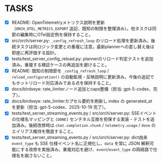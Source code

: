 # TASKS

- [x] README: OpenTelemetryメトリクス説明を更新（`ORCH_OTEL_METRICS_EXPORT` 追記、既知の制限を整理済み）。他タスクは同節の編集時にOTel設定例を保持すること。
- [x] src/orch/server.py: `_config_refresh_loop` のリロード処理を更新済み。後続タスクは同ロジック変更との重複に注意。最新plannerへの差し替え後は即座に再評価する設計。
- [x] tests/test_server_config_reload.py: plannerのリロード判定テストを追加済み。重複する検証ケースの再追加を避けること。
- [x] README: 既知の制限節を `_config_refresh_loop` / `reload_configuration()` の自動監視・反映説明に更新済み。今後の追記でもホットリロード対応済みである点を保持すること。
- [x] docs/birdseye: rate_limiterノード追加とcaps整備（担当: gpt-5-codex、完了）。
- [x] docs/birdseye: rate_limiterカプセル要約を刷新し index の generated_at を更新（担当: gpt-5-codex、2025-10-19 完了）。
- [x] tests/test_server_streaming_events.py / src/orch/server.py: SSEイベントの仕様名マッピングと `[DONE]` センチネル互換を担保する実装・テストを追加済み。後続改修時は `chat.completion.chunk` / `telemetry.usage` / `done` のエイリアス維持を徹底すること。
- [x] tests/test_server_streaming_events.py / src/orch/server.py: dict由来 `event_type` も SSE 仕様イベント名に正規化し、`data` を常に JSON 解釈可能にする改修を実施済み。重複対応を避け、`event`/`event_type` の両経路で仕様名を崩さないこと。
